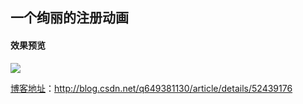 ## 一个绚丽的注册动画

#### 效果预览
![](http://obzgrz9dr.bkt.clouddn.com/signupdemo.gif)

[博客地址](http://blog.csdn.net/q649381130/article/details/52439176)：http://blog.csdn.net/q649381130/article/details/52439176

